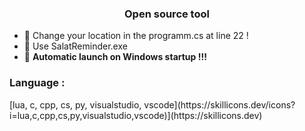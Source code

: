 <h3 align="center">Open source tool</h3>


- 🔋​ Change your location in the programm.cs at line 22 !
- 🔭 Use SalatReminder.exe
- 🔋​ **Automatic launch on Windows startup !!!**

<p align="left">
</p>

<h3 align="left">Language :</h3>
[lua, c, cpp, cs, py, visualstudio, vscode](https://skillicons.dev/icons?i=lua,c,cpp,cs,py,visualstudio,vscode)](https://skillicons.dev)

